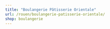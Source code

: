 ```yaml
---
title: "Boulangerie Pâtisserie Orientale"
url: /rouen/boulangerie-patisserie-orientale/
shop: boulangerie
---
```

